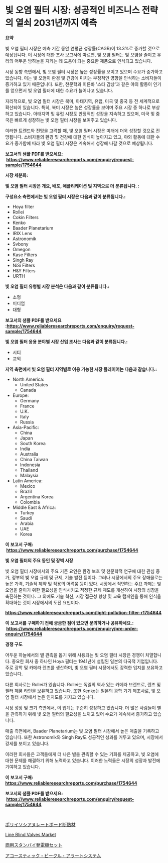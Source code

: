 <p><h1>빛 오염 필터 시장: 성공적인 비즈니스 전략의 열쇠 2031년까지 예측</h1></p><p><strong>요약</strong></p>
<p><p>빛 오염 필터 시장은 예측 기간 동안 연평균 성장률(CAGR)이 13.3%로 증가할 것으로 예상됩니다. 이 시장에 대한 조사 보고서에 따르면, 빛 오염 필터는 빛 오염을 줄이고 우리의 어두운 밤하늘을 지키는 데 도움이 되는 중요한 제품으로 인식되고 있습니다.</p><p>시장 동향 측면에서, 빛 오염 필터 시장은 높은 성장률을 보이고 있으며 수요가 증가하고 있습니다. 이는 빛 오염이 환경 및 건강에 미치는 부정적인 영향을 인식하는 소비자들이 증가하고 있기 때문입니다. 또한, 천문학과 이른바 '스타 감상'과 같은 야외 활동이 인기를 얻으면서 빛 오염 필터에 대한 수요가 늘어나고 있습니다.</p><p>지리적으로, 빛 오염 필터 시장은 북미, 아태지역, 유럽, 미국 및 중국 등 전 세계적으로 확산되어 있습니다. 특히, 북미 시장은 높은 성장률을 보이며 주요 시장 중 하나로 부상하고 있습니다. 아태지역 및 유럽 시장도 안정적인 성장을 지속하고 있으며, 미국 및 중국은 빠르게 성장하는 빛 오염 필터 시장을 보여주고 있습니다.</p><p>이러한 트렌드와 전망을 고려할 때, 빛 오염 필터 시장은 미래에 더욱 성장할 것으로 전망됩니다. 소비자들의 환경 및 건강에 대한 인식이 높아지고 있고, 야외 활동에 대한 수요가 증가함에 따라 빛 오염 필터 시장은 계속해서 성장해 나갈 것으로 예상됩니다.</p></p>
<p><strong>보고서의 샘플 PDF를 받으세요: &nbsp;<a href="https://www.reliableresearchreports.com/enquiry/request-sample/1754644">https://www.reliableresearchreports.com/enquiry/request-sample/1754644</a></strong></p>
<p><strong>시장 세분화:</strong></p>
<p><strong> 빛 오염 필터 시장은 개요, 배포, 애플리케이션 및 지역으로 더 분류됩니다. :</strong></p>
<p><strong>구성요소 측면에서는 빛 오염 필터 시장은 다음과 같이 분류됩니다.:</strong></p>
<p><ul><li>Hoya filter</li><li>Rollei</li><li>Cokin Filters</li><li>Kenko</li><li>Baader Planetarium</li><li>IRIX Lens</li><li>Astronomik</li><li>Svbony</li><li>Omegon</li><li>Kase Filters</li><li>Singh Ray</li><li>NiSi Filters</li><li>H&Y Filters</li><li>URTH</li></ul></p>
<p><strong> 빛 오염 필터 유형별 시장 분석은 다음과 같이 분류됩니다.:</strong></p>
<p><ul><li>소형</li><li>미디엄</li><li>대형</li></ul></p>
<p><strong>보고서의 샘플 PDF를 받으세요 :<a href="https://www.reliableresearchreports.com/enquiry/request-sample/1754644">https://www.reliableresearchreports.com/enquiry/request-sample/1754644</a></strong></p>
<p><strong> 빛 오염 필터 응용 분야별 시장 산업 조사는 다음과 같이 분류됩니다.:</strong></p>
<p><ul><li>시티</li><li>교외</li></ul></p>
<p><strong>지역 측면에서 빛 오염 필터 지역별로 이용 가능한 시장 플레이어는 다음과 같습니다.:</strong></p>
<p><ul>
    <li>
        North America:
        <ul>
            <li>United States</li>
            <li>Canada</li>
        </ul>
    </li>
    <li>
        Europe:
        <ul>
            <li>Germany</li>
            <li>France</li>
            <li>U.K.</li>
            <li>Italy</li>
            <li>Russia</li>
        </ul>
    </li>
    <li>
        Asia-Pacific:
        <ul>
            <li>China</li>
            <li>Japan</li>
            <li>South Korea</li>
            <li>India</li>
            <li>Australia</li>
            <li>China Taiwan</li>
            <li>Indonesia</li>
            <li>Thailand</li>
            <li>Malaysia</li>
        </ul>
    </li>
    <li>
        Latin America:
        <ul>
            <li>Mexico</li>
            <li>Brazil</li>
            <li>Argentina Korea</li>
            <li>Colombia</li>
        </ul>
    </li>
    <li>
        Middle East & Africa:
        <ul>
            <li>Turkey</li>
            <li>Saudi</li>
            <li>Arabia</li>
            <li>UAE</li>
            <li>Korea</li>
        </ul>
    </li>
    </ul></p>
<p><strong>이 보고서 구매: &nbsp;<a href="https://www.reliableresearchreports.com/purchase/1754644">https://www.reliableresearchreports.com/purchase/1754644</a></strong></p>
<p><strong>빛 오염 필터의 주요 동인 및 장벽 시장</strong></p>
<p><p>빛 오염 필터 시장에서의 주요 기존 요인은 환경 보호 및 천문학적 연구에 대한 관심 증가, 정부의 빛 오염 규제 및 규제, 기술 발전 등이다. 그러나 시장에서의 주요 장애물로는 높은 가격, 기술적 제약 및 적용의 어려움 등이 있다. 시장에서 직면하는 주요 과제는 빛 오염을 줄이기 위한 필요성을 인식시키고 적정한 규제 제도를 개선하여 시장의 성장을 촉진하는 것이다. 그 외에도 기술 혁신, 시장 접근성 향상 및 교육 캠페인을 통해 인식을 확대하는 것이 시장에서의 도전 요인이다.</p></p>
<p><strong><a href="https://www.reliableresearchreports.com/light-pollution-filter-r1754644">https://www.reliableresearchreports.com/light-pollution-filter-r1754644</a></strong></p>
<p><strong>이 보고서를 구매하기 전에 궁금한 점이 있으면 문의하거나 공유하세요.: &nbsp;<a href="https://www.reliableresearchreports.com/enquiry/pre-order-enquiry/1754644">https://www.reliableresearchreports.com/enquiry/pre-order-enquiry/1754644</a></strong></p>
<p><strong>경쟁 구도</strong></p>
<p><p>어두운 하늘에서의 별 관측을 돕기 위해 사용되는 빛 오염 필터 시장은 경쟁이 치열합니다. 중요한 회사 중 하나인 Hoya 필터는 1941년에 설립된 일본의 다국적 기업입니다. 주로 광학 및 카메라 렌즈를 생산하며, 빛 오염 필터 시장에서도 강력한 입지를 보유하고 있습니다.</p><p>다른 회사로는 Rollei가 있습니다. Rollei는 독일의 역사 있는 카메라 브랜드로, 렌즈 및 필터 제품 라인을 보유하고 있습니다. 또한 Kenko는 일본의 광학 기기 제조사로, 빛 오염 필터 시장에서 높은 인지도를 가지고 있습니다.</p><p>시장 성장 및 크기 측면에서, 이 업계는 꾸준히 성장하고 있습니다. 더 많은 사람들이 별을 관측하기 위해 빛 오염 필터의 필요성을 느끼고 있어 수요가 계속해서 증가하고 있습니다.</p><p>매출 측면에서, Baader Planetarium는 빛 오염 필터 시장에서 높은 매출을 기록하고 있습니다. 또한 Astronomik와 Singh Ray도 성공적인 성과를 거두고 있으며, 시장에서 강세를 보이고 있습니다.</p><p>이러한 회사들은 고객들에게 더 나은 별을 관측할 수 있는 기회를 제공하고, 빛 오염에 대한 문제를 해결하기 위해 노력하고 있습니다. 이러한 노력들은 시장의 성장과 발전에 기여하고 있습니다.</p></p>
<p><strong>이 보고서 구매: &nbsp; <a href="https://www.reliableresearchreports.com/purchase/1754644">https://www.reliableresearchreports.com/purchase/1754644</a></strong></p>
<p><strong>보고서의 샘플 PDF를 받으세요: &nbsp;<a href="https://www.reliableresearchreports.com/enquiry/request-sample/1754644">https://www.reliableresearchreports.com/enquiry/request-sample/1754644</a></strong><strong></strong></p>
<p>&nbsp;</p>
<p><p><a href="https://medium.com/@alexsania91/%E3%83%9D%E3%83%AA%E3%82%A4%E3%82%BD%E3%82%B7%E3%82%A2%E3%83%8C%E3%83%AC%E3%83%BC%E3%83%88%E3%83%9C%E3%83%BC%E3%83%89%E6%96%AD%E7%86%B1%E6%9D%90%E5%B8%82%E5%A0%B4%E8%A6%8F%E6%A8%A1%E3%81%8A%E3%82%88%E3%81%B3%E5%B8%82%E5%A0%B4%E5%8B%95%E5%90%91-%E5%AE%8C%E5%85%A8%E3%81%AA%E6%A5%AD%E7%95%8C%E6%A6%82%E8%A6%81-2024%E5%B9%B4%E3%81%8B%E3%82%892031%E5%B9%B4%E3%81%BE%E3%81%A7-28a16832fdb0">ポリイソシアヌレートボード断熱材</a></p><p><a href="https://github.com/dimitrishawkinswaynenp91rgz/Market-Research-Report-List-2/blob/main/line-blind-valves-market.md">Line Blind Valves Market</a></p><p><a href="https://github.com/one-cool-chick/Market-Research-Report-List-1/blob/main/296009427973.md">商用スタンバイ発電機セット</a></p><p><a href="https://medium.com/@brayanborer2023/%E8%87%AA%E5%8B%95%E8%BB%8A%E7%94%A8%E9%9F%B3%E9%9F%BF%E8%AD%A6%E5%A0%B1%E3%82%B7%E3%82%B9%E3%83%86%E3%83%A0%E5%B8%82%E5%A0%B4%E3%81%AE%E5%88%86%E6%9E%90-%E3%82%B0%E3%83%AD%E3%83%BC%E3%83%90%E3%83%AB%E7%94%A3%E6%A5%AD%E3%81%AE%E5%B1%95%E6%9C%9B%E3%81%A8%E4%BA%88%E6%B8%AC-2024%E5%B9%B4%E3%81%8B%E3%82%892031%E5%B9%B4-e2a0a7925c29">アコースティック・ビークル・アラートシステム</a></p></p>